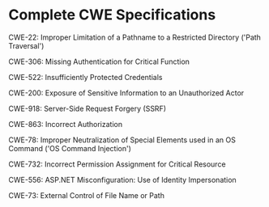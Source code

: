 

# Complete CWE Specifications

CWE-22: Improper Limitation of a Pathname to a Restricted Directory ('Path Traversal')

CWE-306: Missing Authentication for Critical Function

CWE-522: Insufficiently Protected Credentials

CWE-200: Exposure of Sensitive Information to an Unauthorized Actor

CWE-918: Server-Side Request Forgery (SSRF)

CWE-863: Incorrect Authorization

CWE-78: Improper Neutralization of Special Elements used in an OS Command ('OS Command Injection')

CWE-732: Incorrect Permission Assignment for Critical Resource

CWE-556: ASP.NET Misconfiguration: Use of Identity Impersonation

CWE-73: External Control of File Name or Path